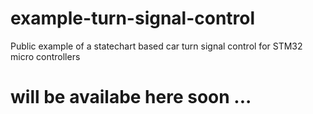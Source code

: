 # example-turn-signal-control
Public example of a statechart based car turn signal control for STM32 micro controllers

# will be availabe here soon ...
